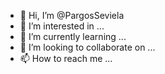 - 👋 Hi, I’m @PargosSeviela
- 👀 I’m interested in ...
- 🌱 I’m currently learning ...
- 💞️ I’m looking to collaborate on ...
- 📫 How to reach me ...

<!---
PargosSeviela/PargosSeviela is a ✨ special ✨ repository because its `README.md` (this file) appears on your GitHub profile.
You can click the Preview link to take a look at your changes.
--->
